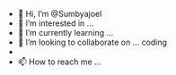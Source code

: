 - 👋 Hi, I’m @Sumbyajoel
- 👀 I’m interested in ...
- 🌱 I’m currently learning ...
- 💞️ I’m looking to collaborate on ... coding
- 
- 📫 How to reach me ...

<!---
Sumbyajoel/Sumbyajoel is a ✨ special ✨ repository because its `README.md` (this file) appears on your GitHub profile.
You can click the Preview link to take a look at your changes.
--->
